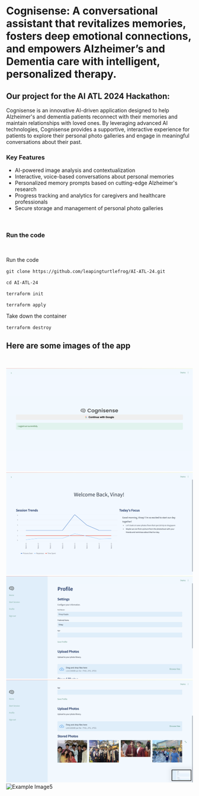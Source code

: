 # Cognisense: A conversational assistant that revitalizes memories, fosters deep emotional connections, and empowers Alzheimer’s and Dementia care with intelligent, personalized therapy.

## Our project for the AI ATL 2024 Hackathon:

Cognisense is an innovative AI-driven application designed to help Alzheimer's and dementia patients reconnect with their memories and maintain relationships with loved ones. By leveraging advanced AI technologies, Cognisense provides a supportive, interactive experience for patients to explore their personal photo galleries and engage in meaningful conversations about their past.

### Key Features
- AI-powered image analysis and contextualization
- Interactive, voice-based conversations about personal memories
- Personalized memory prompts based on cutting-edge Alzheimer's research
- Progress tracking and analytics for caregivers and healthcare professionals
- Secure storage and management of personal photo galleries

<br />

### Run the code

<br />

Run the code

```
git clone https://github.com/leapingturtlefrog/AI-ATL-24.git
```

```
cd AI-ATL-24
```

```
terraform init
```

```
terraform apply
```

Take down the container

```
terraform destroy
```


## Here are some images of the app
<br />

![Example Image1](./examples/example5.png)
![Example Image2](./examples/example3.png)
![Example Image3](./examples/example4.png)
![Example Image4](./examples/example2.png)
![Example Image5](./examples/example1.png)


